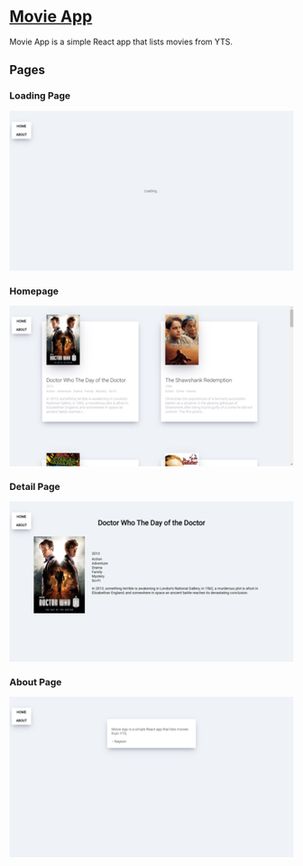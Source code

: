 # [Movie App](https://nayeonshin.dev/movie-app/)

Movie App is a simple React app that lists movies from YTS.

## Pages

### Loading Page

![Loading Page](/assets/loading-page.png)

### Homepage

![Homepage](/assets/homepage.png)

### Detail Page

![Detail Page](/assets/detail-page.png)

### About Page

![About Page](/assets/about-page.png)